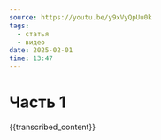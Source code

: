 ```yaml
---
source: https://youtu.be/y9xVyQpUu0k
tags:
  - статья
  - видео
date: 2025-02-01
time: 13:47
---
```


# Часть 1

{{transcribed_content}}